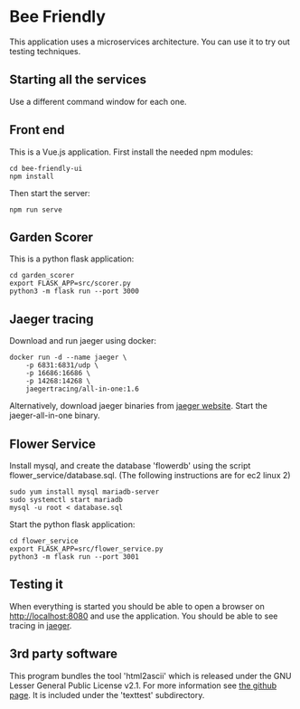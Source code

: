 Bee Friendly
=============

This application uses a microservices architecture. You can use it to try out testing techniques.

Starting all the services
-------------------------

Use a different command window for each one.

## Front end

This is a Vue.js application. First install the needed npm modules:

	cd bee-friendly-ui
	npm install 
	
Then start the server:

	npm run serve
	

## Garden Scorer

This is a python flask application:

	cd garden_scorer
	export FLASK_APP=src/scorer.py
	python3 -m flask run --port 3000

## Jaeger tracing

Download and run jaeger using docker:

	docker run -d --name jaeger \
	    -p 6831:6831/udp \
    	-p 16686:16686 \
    	-p 14268:14268 \
    	jaegertracing/all-in-one:1.6

Alternatively, download jaeger binaries from [jaeger website](https://www.jaegertracing.io/download/).
Start the jaeger-all-in-one binary.

## Flower Service

Install mysql, and create the database 'flowerdb' using the script flower_service/database.sql. (The following instructions are for ec2 linux 2)

    sudo yum install mysql mariadb-server
    sudo systemctl start mariadb
    mysql -u root < database.sql
    
Start the python flask application:

	cd flower_service
	export FLASK_APP=src/flower_service.py
	python3 -m flask run --port 3001


## Testing it

When everything is started you should be able to open a browser on [http://localhost:8080](http://localhost:8080) and use the application. You should be able to see tracing in [jaeger](http://localhost:16686/).

## 3rd party software

This program bundles the tool 'html2ascii' which is released under the GNU Lesser General Public License v2.1. For more information see [the github page](https://github.com/texttest/html2ascii). It is included under the 'texttest' subdirectory.


